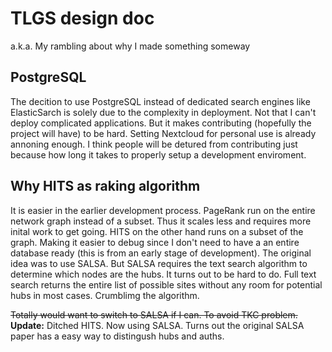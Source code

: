 # TLGS design doc

a.k.a. My rambling about why I made something someway

## PostgreSQL

The decition to use PostgreSQL instead of dedicated search engines like ElasticSarch is solely due to the complexity in deployment. Not that I can't deploy complicated applications. But it makes contributing (hopefully the project will have) to be hard. Setting Nextcloud for personal use is already annoning enough. I think people will be detured from contributing just because how long it takes to properly setup a development enviroment.

## Why HITS as raking algorithm

It is easier in the earlier development process. PageRank run on the entire network graph instead of a subset. Thus it scales less and requires more inital work to get going. HITS on the other hand runs on a subset of the graph. Making it easier to debug since I don't need to have a an entire database ready (this is from an early stage of development). The original idea was to use SALSA. But SALSA requires the text search algorithm to determine which nodes are the hubs. It turns out to be hard to do. Full text search returns the entire list of possible sites without any room for potential hubs in most cases. Crumblimg the algorithm.

~~Totally would want to switch to SALSA if I can. To avoid TKC problem.~~
**Update:** Ditched HITS. Now using SALSA. Turns out the original SALSA paper has a easy way to distingush hubs and auths.
